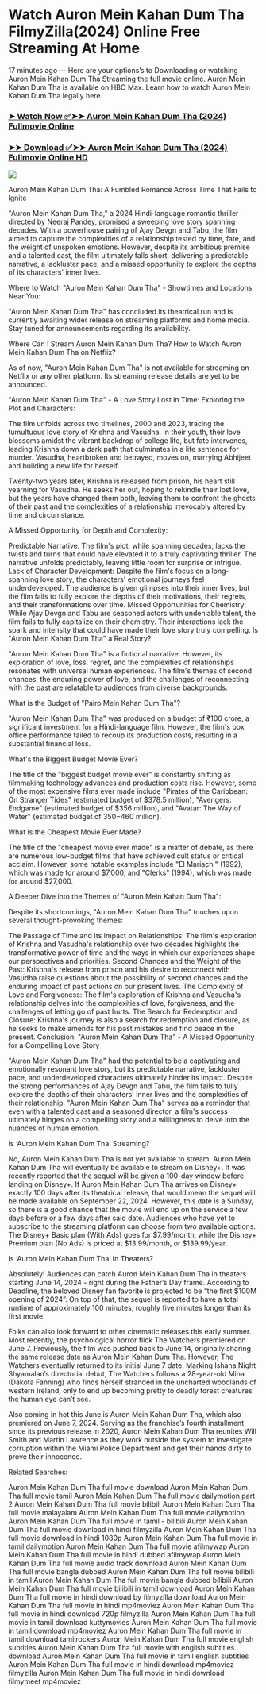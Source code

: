 # Watch Auron Mein Kahan Dum Tha FilmyZilla(2024) Online Free Streaming At Home

17 minutes ago — Here are your options’s to Downloading or watching Auron Mein Kahan Dum Tha Streaming the full movie online. Auron Mein Kahan Dum Tha is available on HBO Max. Learn how to watch Auron Mein Kahan Dum Tha legally here.


### [➤ Watch Now ✅➤➤ Auron Mein Kahan Dum Tha (2024) Fullmovie Online](https://tamilenglishmovs.blogspot.com/2024/09/auron-mein-kahan-dum-tha-near-me-2024.html)

### [➤➤ Download ✅➤➤ Auron Mein Kahan Dum Tha (2024) Fullmovie Online HD](https://tamilenglishmovs.blogspot.com/2024/09/auron-mein-kahan-dum-tha-near-me-2024.html)

<p dir="auto"><a href="https://tamilenglishmovs.blogspot.com/2024/09/auron-mein-kahan-dum-tha-near-me-2024.html" title="PLAY NOW" rel="nofollow"><img src="https://i.imgur.com/jhNGoEt.gif" style="max-width: 100%;"></a></p>


Auron Mein Kahan Dum Tha: A Fumbled Romance Across Time That Fails to Ignite

"Auron Mein Kahan Dum Tha," a 2024 Hindi-language romantic thriller directed by Neeraj Pandey, promised a sweeping love story spanning decades. With a powerhouse pairing of Ajay Devgn and Tabu, the film aimed to capture the complexities of a relationship tested by time, fate, and the weight of unspoken emotions. However, despite its ambitious premise and a talented cast, the film ultimately falls short, delivering a predictable narrative, a lackluster pace, and a missed opportunity to explore the depths of its characters' inner lives.

Where to Watch "Auron Mein Kahan Dum Tha" - Showtimes and Locations Near You:

"Auron Mein Kahan Dum Tha" has concluded its theatrical run and is currently awaiting wider release on streaming platforms and home media. Stay tuned for announcements regarding its availability.

Where Can I Stream Auron Mein Kahan Dum Tha? How to Watch Auron Mein Kahan Dum Tha on Netflix?

As of now, "Auron Mein Kahan Dum Tha" is not available for streaming on Netflix or any other platform. Its streaming release details are yet to be announced.

"Auron Mein Kahan Dum Tha" - A Love Story Lost in Time: Exploring the Plot and Characters:

The film unfolds across two timelines, 2000 and 2023, tracing the tumultuous love story of Krishna and Vasudha. In their youth, their love blossoms amidst the vibrant backdrop of college life, but fate intervenes, leading Krishna down a dark path that culminates in a life sentence for murder. Vasudha, heartbroken and betrayed, moves on, marrying Abhijeet and building a new life for herself.

Twenty-two years later, Krishna is released from prison, his heart still yearning for Vasudha. He seeks her out, hoping to rekindle their lost love, but the years have changed them both, leaving them to confront the ghosts of their past and the complexities of a relationship irrevocably altered by time and circumstance.

A Missed Opportunity for Depth and Complexity:

Predictable Narrative: The film's plot, while spanning decades, lacks the twists and turns that could have elevated it to a truly captivating thriller. The narrative unfolds predictably, leaving little room for surprise or intrigue.
Lack of Character Development: Despite the film's focus on a long-spanning love story, the characters' emotional journeys feel underdeveloped. The audience is given glimpses into their inner lives, but the film fails to fully explore the depths of their motivations, their regrets, and their transformations over time.
Missed Opportunities for Chemistry: While Ajay Devgn and Tabu are seasoned actors with undeniable talent, the film fails to fully capitalize on their chemistry. Their interactions lack the spark and intensity that could have made their love story truly compelling.
Is "Auron Mein Kahan Dum Tha" a Real Story?

"Auron Mein Kahan Dum Tha" is a fictional narrative. However, its exploration of love, loss, regret, and the complexities of relationships resonates with universal human experiences. The film's themes of second chances, the enduring power of love, and the challenges of reconnecting with the past are relatable to audiences from diverse backgrounds.

What is the Budget of "Pairo Mein Kahan Dum Tha"?

"Auron Mein Kahan Dum Tha" was produced on a budget of ₹100 crore, a significant investment for a Hindi-language film. However, the film's box office performance failed to recoup its production costs, resulting in a substantial financial loss.

What's the Biggest Budget Movie Ever?

The title of the "biggest budget movie ever" is constantly shifting as filmmaking technology advances and production costs rise. However, some of the most expensive films ever made include "Pirates of the Caribbean: On Stranger Tides" (estimated budget of $378.5 million), "Avengers: Endgame" (estimated budget of $356 million), and "Avatar: The Way of Water" (estimated budget of $350-$460 million).

What is the Cheapest Movie Ever Made?

The title of the "cheapest movie ever made" is a matter of debate, as there are numerous low-budget films that have achieved cult status or critical acclaim. However, some notable examples include "El Mariachi" (1992), which was made for around $7,000, and "Clerks" (1994), which was made for around $27,000.

A Deeper Dive into the Themes of "Auron Mein Kahan Dum Tha":

Despite its shortcomings, "Auron Mein Kahan Dum Tha" touches upon several thought-provoking themes:

The Passage of Time and Its Impact on Relationships: The film's exploration of Krishna and Vasudha's relationship over two decades highlights the transformative power of time and the ways in which our experiences shape our perspectives and priorities.
Second Chances and the Weight of the Past: Krishna's release from prison and his desire to reconnect with Vasudha raise questions about the possibility of second chances and the enduring impact of past actions on our present lives.
The Complexity of Love and Forgiveness: The film's exploration of Krishna and Vasudha's relationship delves into the complexities of love, forgiveness, and the challenges of letting go of past hurts.
The Search for Redemption and Closure: Krishna's journey is also a search for redemption and closure, as he seeks to make amends for his past mistakes and find peace in the present.
Conclusion: "Auron Mein Kahan Dum Tha" - A Missed Opportunity for a Compelling Love Story

"Auron Mein Kahan Dum Tha" had the potential to be a captivating and emotionally resonant love story, but its predictable narrative, lackluster pace, and underdeveloped characters ultimately hinder its impact. Despite the strong performances of Ajay Devgn and Tabu, the film fails to fully explore the depths of their characters' inner lives and the complexities of their relationship. "Auron Mein Kahan Dum Tha" serves as a reminder that even with a talented cast and a seasoned director, a film's success ultimately hinges on a compelling story and a willingness to delve into the nuances of human emotion.


Is ‘Auron Mein Kahan Dum Tha’ Streaming?

No, Auron Mein Kahan Dum Tha is not yet available to stream. Auron Mein Kahan Dum Tha will eventually be available to stream on Disney+. It was recently reported that the sequel will be given a 100-day window before landing on Disney+. If Auron Mein Kahan Dum Tha arrives on Disney+ exactly 100 days after its theatrical release, that would mean the sequel will be made available on September 22, 2024. However, this date is a Sunday, so there is a good chance that the movie will end up on the service a few days before or a few days after said date. Audiences who have yet to subscribe to the streaming platform can choose from two available options. The Disney+ Basic plan (With Ads) goes for $7.99/month, while the Disney+ Premium plan (No Ads) is priced at $13.99/month, or $139.99/year.

Is ‘Auron Mein Kahan Dum Tha’ In Theaters?

Absolutely! Audiences can catch Auron Mein Kahan Dum Tha in theaters starting June 14, 2024 - right during the Father’s Day frame. According to Deadline, the beloved Disney fan favorite is projected to be “the first $100M opening of 2024”. On top of that, the sequel is reported to have a total runtime of approximately 100 minutes, roughly five minutes longer than its first movie.

Folks can also look forward to other cinematic releases this early summer. Most recently, the psychological horror flick The Watchers premiered on June 7. Previously, the film was pushed back to June 14, originally sharing the same release date as Auron Mein Kahan Dum Tha. However, The Watchers eventually returned to its initial June 7 date. Marking Ishana Night Shyamalan’s directorial debut, The Watchers follows a 28-year-old Mina (Dakota Fanning) who finds herself stranded in the uncharted woodlands of western Ireland, only to end up becoming pretty to deadly forest creatures the human eye can’t see.

Also coming in hot this June is Auron Mein Kahan Dum Tha, which also premiered on June 7, 2024. Serving as the franchise’s fourth installment since its previous release in 2020, Auron Mein Kahan Dum Tha reunites Will Smith and Martin Lawrence as they work outside the system to investigate corruption within the Miami Police Department and get their hands dirty to prove their innocence.


Related Searches:

Auron Mein Kahan Dum Tha full movie download
Auron Mein Kahan Dum Tha full movie tamil
Auron Mein Kahan Dum Tha full movie dailymotion part 2
Auron Mein Kahan Dum Tha full movie bilibili
Auron Mein Kahan Dum Tha full movie malayalam
Auron Mein Kahan Dum Tha full movie dailymotion
Auron Mein Kahan Dum Tha full movie in tamil - bilibili
Auron Mein Kahan Dum Tha full movie download in hindi filmyzilla
Auron Mein Kahan Dum Tha full movie download in hindi 1080p
Auron Mein Kahan Dum Tha full movie in tamil dailymotion
Auron Mein Kahan Dum Tha full movie afilmywap
Auron Mein Kahan Dum Tha full movie in hindi dubbed afilmywap
Auron Mein Kahan Dum Tha full movie audio track download
Auron Mein Kahan Dum Tha full movie bangla dubbed
Auron Mein Kahan Dum Tha full movie bilibili in tamil
Auron Mein Kahan Dum Tha full movie bangla dubbed bilibili
Auron Mein Kahan Dum Tha full movie bilibili in tamil download
Auron Mein Kahan Dum Tha full movie in hindi download by filmyzilla
download Auron Mein Kahan Dum Tha full movie in hindi mp4moviez
Auron Mein Kahan Dum Tha full movie in hindi download 720p filmyzilla
Auron Mein Kahan Dum Tha full movie in tamil download kuttymovies
Auron Mein Kahan Dum Tha full movie in tamil download mp4moviez
Auron Mein Kahan Dum Tha full movie in tamil download tamilrockers
Auron Mein Kahan Dum Tha full movie english subtitles
Auron Mein Kahan Dum Tha full movie with english subtitles download
Auron Mein Kahan Dum Tha full movie in tamil english subtitles
Auron Mein Kahan Dum Tha full movie in hindi download mp4moviez filmyzilla
Auron Mein Kahan Dum Tha full movie in hindi download filmymeet mp4moviez
